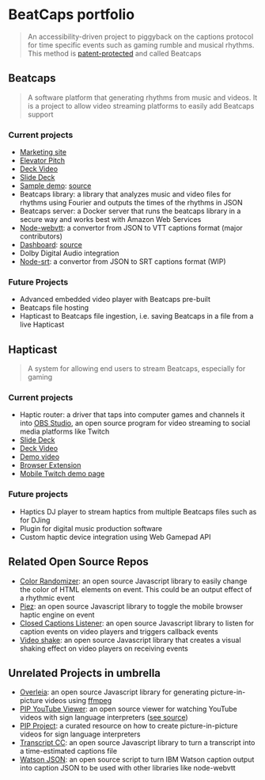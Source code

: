 # BeatCaps portfolio

> An accessibility-driven project to piggyback on the captions protocol for time specific events such as gaming rumble and musical rhythms. This method is [patent-protected](https://patents.google.com/patent/US20200312280A1/en?assignee=Communote+Inc) and called Beatcaps

## Beatcaps

> A software platform that generating rhythms from music and videos. It is a project to allow video streaming platforms to easily add Beatcaps support

### Current projects

* [Marketing site](https://www.beatcaps.io/)
* [Elevator Pitch](https://www.youtube.com/watch?v=RYoDmt7dbLc)
* [Deck Video](https://www.youtube.com/watch?v=HnI-0QQ83-c)
* [Slide Deck](https://docs.google.com/presentation/d/1vXL7tm5E-6_Z_RGkR-nATzPi_T-UWP7j3gzZtstciwk/edit?usp=sharing)
* [Sample demo](https://goatandsheep.github.io/beatcaps-sample/): [source](https://github.com/goatandsheep/beatcaps-sample)
* Beatcaps library: a library that analyzes music and video files for rhythms using Fourier and outputs the times of the rhythms in JSON
* Beatcaps server: a Docker server that runs the beatcaps library in a secure way and works best with Amazon Web Services
* [Node-webvtt](https://github.com/osk/node-webvtt/): a convertor from JSON to VTT captions format (major contributors)
* [Dashboard](https://app.beatcaps.io/): [source](https://github.com/goatandsheep/beatcaps-react)
* Dolby Digital Audio integration
* [Node-srt](https://github.com/goatandsheep/node-srt/): a convertor from JSON to SRT captions format (WIP)

### Future Projects

* Advanced embedded video player with Beatcaps pre-built
* Beatcaps file hosting
* Hapticast to Beatcaps file ingestion, i.e. saving Beatcaps in a file from a live Hapticast

## Hapticast

> A system for allowing end users to stream Beatcaps, especially for gaming

### Current projects

* Haptic router: a driver that taps into computer games and channels it into [OBS Studio](https://obsproject.com/), an open source program for video streaming to social media platforms like Twitch
* [Slide Deck](https://docs.google.com/presentation/d/1TeZfb4tftIsxQ-1Zd-7kaAQG1lgAyOUo6bCtmrGt-NY/edit?usp=sharing)
* [Deck Video](https://www.youtube.com/watch?v=iGXXlaUfa8w)
* [Demo video](https://www.youtube.com/watch?v=J0VdJMUe9lE)
* [Browser Extension](https://gist.github.com/goatandsheep/06c8885aecd0366653e0f8885066e311)
* [Mobile Twitch demo page](https://goatandsheep.github.io/hapticast/)

### Future projects

* Haptics DJ player to stream haptics from multiple Beatcaps files such as for DJing
* Plugin for digital music production software
* Custom haptic device integration using Web Gamepad API

## Related Open Source Repos

* [Color Randomizer](https://github.com/goatandsheep/color-randomizer): an open source Javascript library to easily change the color of HTML elements on event. This could be an output effect of a rhythmic event
* [Piez](https://github.com/goatandsheep/piez): an open source Javascript library to toggle the mobile browser haptic engine on event
* [Closed Captions Listener](https://github.com/goatandsheep/closed-captions-listener): an open source Javascript library to listen for caption events on video players and triggers callback events
* [Video shake](https://github.com/goatandsheep/video-shake): an open source Javascript library that creates a visual shaking effect on video players on receiving events

## Unrelated Projects in umbrella

* [Overleia](https://github.com/goatandsheep/overleia): an open source Javascript library for generating picture-in-picture videos using [ffmpeg](https://ffmpeg.org/)
* [PIP YouTube Viewer](https://goatandsheep.github.io/pip/): an open source viewer for watching YouTube videos with sign language interpreters ([see source](https://github.com/goatandsheep/pip))
* [PIP Project](https://github.com/goatandsheep/pip/wiki): a curated resource on how to create picture-in-picture videos for sign language interpreters 
* [Transcript CC](https://github.com/goatandsheep/transcript-cc): an open source Javascript library to turn a transcript into a time-estimated captions file
* [Watson JSON](https://github.com/goatandsheep/watson-json): an open source script to turn IBM Watson caption output into caption JSON to be used with other libraries like node-webvtt
